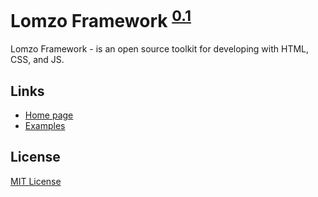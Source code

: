 # Lomzo Framework <sup>[0.1](https://github.com/Lomzo/lomzo/blob/master/CHANGELOG.md)</sup>

Lomzo Framework - is an open source toolkit for developing with HTML, CSS, and JS.

## Links
- [Home page](https://lomzo.github.io/)
- [Examples](https://lomzo.github.io/examples/)

## License
[MIT License](https://github.com/Lomzo/lomzo/blob/master/LICENSE.md)